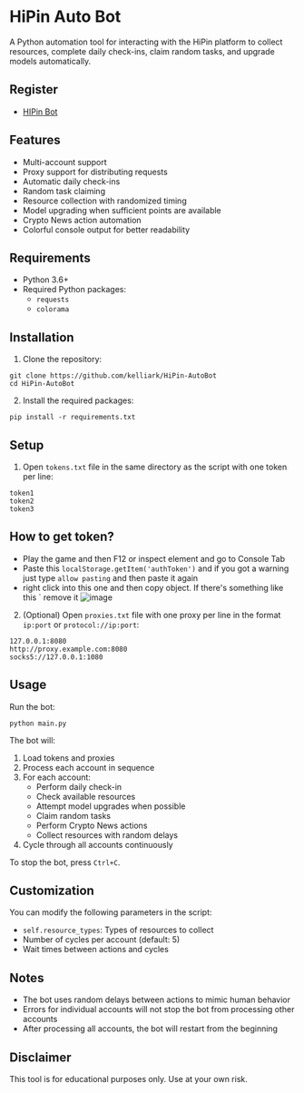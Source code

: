 # HiPin Auto Bot

A Python automation tool for interacting with the HiPin platform to collect resources, complete daily check-ins, claim random tasks, and upgrade models automatically.

## Register
- [HIPin Bot](https://t.me/hi_PIN_bot/app?startapp=pE4fqlT)

  
## Features

- Multi-account support
- Proxy support for distributing requests
- Automatic daily check-ins
- Random task claiming
- Resource collection with randomized timing
- Model upgrading when sufficient points are available
- Crypto News action automation
- Colorful console output for better readability

## Requirements

- Python 3.6+
- Required Python packages:
  - `requests`
  - `colorama`

## Installation

1. Clone the repository:
```
git clone https://github.com/kelliark/HiPin-AutoBot
cd HiPin-AutoBot
```

2. Install the required packages:
```
pip install -r requirements.txt
```

## Setup

1. Open `tokens.txt` file in the same directory as the script with one token per line:
```
token1
token2
token3
```
## How to get token?
- Play the game and then F12 or inspect element and go to Console Tab
- Paste this `localStorage.getItem('authToken')` and if you got a warning just type `allow pasting` and then paste it again
- right click into this one and then copy object. If there's something like this ` remove it
![image](https://github.com/user-attachments/assets/8ca54f44-e554-4b33-8742-db90f599115e)


2. (Optional) Open `proxies.txt` file with one proxy per line in the format `ip:port` or `protocol://ip:port`:
```
127.0.0.1:8080
http://proxy.example.com:8080
socks5://127.0.0.1:1080
```

## Usage

Run the bot:
```
python main.py
```

The bot will:
1. Load tokens and proxies
2. Process each account in sequence
3. For each account:
   - Perform daily check-in
   - Check available resources
   - Attempt model upgrades when possible
   - Claim random tasks
   - Perform Crypto News actions
   - Collect resources with random delays
4. Cycle through all accounts continuously

To stop the bot, press `Ctrl+C`.

## Customization

You can modify the following parameters in the script:
- `self.resource_types`: Types of resources to collect
- Number of cycles per account (default: 5)
- Wait times between actions and cycles

## Notes

- The bot uses random delays between actions to mimic human behavior
- Errors for individual accounts will not stop the bot from processing other accounts
- After processing all accounts, the bot will restart from the beginning

## Disclaimer

This tool is for educational purposes only. Use at your own risk.
